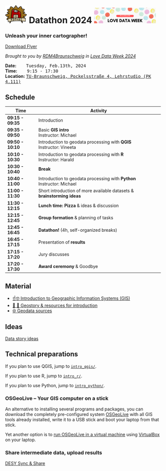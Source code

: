 # <img src="assets/RDM4BS_Logo_small.png" width="70"/>  Datathon 2024 <img src="assets/2024_LDW_Banner.png" width="200" />

### Unleash your inner cartographer!
[Download Flyer](/assets/RDM4BS_Datathon_LoveDataWeek2024.pdf)

_Brought to you by [RDM4Braunschweig](https://rdm4bs.tu-braunschweig.de/) in [Love Data Week 2024](https://www.icpsr.umich.edu/web/about/cms/3799)_

**Date:** &nbsp;&nbsp;&nbsp;&nbsp;&nbsp;&nbsp;&nbsp;<kbd>Tuesday, Feb.13th, 2024</kbd>   
**Time:** &nbsp;&nbsp;&nbsp;&nbsp;&nbsp;&nbsp;&nbsp;<kbd>9:15 - 17:30</kbd>   
**Location:** <a href="https://www.tu-braunschweig.de/khn/anfahrt"><kbd>TU-Braunschweig, Pockelsstraße 4, Lehrstudio (PK 4.111)</kbd></a>


## Schedule

| Time | Activity |
| ---- | -------- |
**09:15 - 09:35** | Introduction 
**09:35 - 09:50** | Basic **GIS intro** <br/> Instructor: Michael
**09:50 - 10:10** | Introduction to geodata processing with **QGIS** <br/>Instructor: Vineeta
**10:10 - 10:30** | Introduction to geodata processing with **R** <br/>Instructor: Harald
**10:30 - 10:40** | **Break**
**10:40 - 11:00** | Introduction to geodata processing with **Python** <br/>Instructor: Michael
**11:00 - 11:30** | Short introduction of more available datasets & **brainstorming ideas**
**11:30 - 12:15** | **Lunch time: Pizza** & ideas & discussion
**12:15 - 12:45** | **Group formation** & planning of tasks
**12:45 - 16:45** | **Datathon!** (4h, self-organized breaks)
**16:45 - 17:15** | Presentation of **results**
**17:15 - 17:20** | Jury discusses
**17:20 - 17:30** | **Award ceremony** & Goodbye

## Material

- [☝️🤓 Introduction to Geographic Information Systems (GIS)](/intro_gis.md)
- [🚂 🍂 Geostory & resources for introduction](/intro_geostory.md)
- [🌐 Geodata sources](/geodata_sources.md)

## Ideas

[Data story ideas](./ideas.md)

## Technical preparations

If you plan to use QGIS, jump to [`intro_qgis/`](/intro_qgis).

If you plan to use R, jump to [`intro_r/`](/intro_r).

If you plan to use Python, jump to [`intro_python/`](/intro_python).

### OSGeoLive – Your GIS computer on a stick

An alternative to installing several programs and packages, you can download the completely pre-configured system [OSGeoLive](https://live.osgeo.org/de/index.html) with all GIS tools already installed, write it to a USB stick and boot your laptop from that stick.

Yet another option is to [run OSGeoLive in a virtual machine](https://live.osgeo.org/en/quickstart/virtualization_quickstart.html) using [VirtualBox](https://www.virtualbox.org/) on your laptop.

### Share intermediate data, upload results

[DESY Sync & Share](https://syncandshare.desy.de/index.php/s/9PQ2N6BHkdEtZdr)
